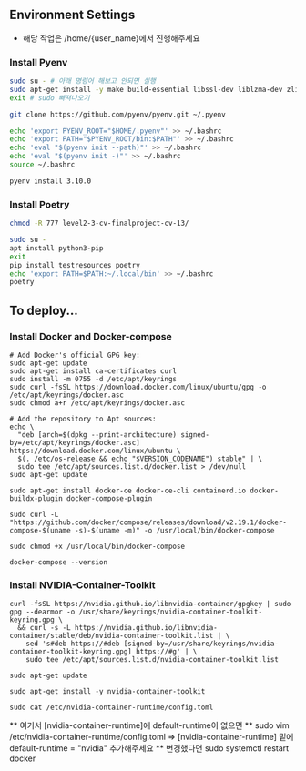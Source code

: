 ## Environment Settings
- 해당 작업은 /home/{user_name}에서 진행해주세요

### Install Pyenv
```bash
sudo su - # 아래 명령어 해보고 안되면 실행
sudo apt-get install -y make build-essential libssl-dev liblzma-dev zlib1g-dev libbz2-dev libreadline-dev libsqlite3-dev wget curl llvm libncurses5-dev libncursesw5-dev xz-utils tk-dev
exit # sudo 빠져나오기

git clone https://github.com/pyenv/pyenv.git ~/.pyenv

echo 'export PYENV_ROOT="$HOME/.pyenv"' >> ~/.bashrc
echo 'export PATH="$PYENV_ROOT/bin:$PATH"' >> ~/.bashrc
echo 'eval "$(pyenv init --path)"' >> ~/.bashrc
echo 'eval "$(pyenv init -)"' >> ~/.bashrc
source ~/.bashrc

pyenv install 3.10.0
```

### Install Poetry
```bash
chmod -R 777 level2-3-cv-finalproject-cv-13/

sudo su -
apt install python3-pip
exit
pip install testresources poetry
echo 'export PATH=$PATH:~/.local/bin' >> ~/.bashrc
poetry
```

## To deploy...

### Install Docker and Docker-compose

```
# Add Docker's official GPG key:
sudo apt-get update
sudo apt-get install ca-certificates curl
sudo install -m 0755 -d /etc/apt/keyrings
sudo curl -fsSL https://download.docker.com/linux/ubuntu/gpg -o /etc/apt/keyrings/docker.asc
sudo chmod a+r /etc/apt/keyrings/docker.asc

# Add the repository to Apt sources:
echo \
  "deb [arch=$(dpkg --print-architecture) signed-by=/etc/apt/keyrings/docker.asc] https://download.docker.com/linux/ubuntu \
  $(. /etc/os-release && echo "$VERSION_CODENAME") stable" | \
  sudo tee /etc/apt/sources.list.d/docker.list > /dev/null
sudo apt-get update
```

```
sudo apt-get install docker-ce docker-ce-cli containerd.io docker-buildx-plugin docker-compose-plugin
```

```
sudo curl -L "https://github.com/docker/compose/releases/download/v2.19.1/docker-compose-$(uname -s)-$(uname -m)" -o /usr/local/bin/docker-compose

sudo chmod +x /usr/local/bin/docker-compose

docker-compose --version
```

### Install NVIDIA-Container-Toolkit

```
curl -fsSL https://nvidia.github.io/libnvidia-container/gpgkey | sudo gpg --dearmor -o /usr/share/keyrings/nvidia-container-toolkit-keyring.gpg \
  && curl -s -L https://nvidia.github.io/libnvidia-container/stable/deb/nvidia-container-toolkit.list | \
    sed 's#deb https://#deb [signed-by=/usr/share/keyrings/nvidia-container-toolkit-keyring.gpg] https://#g' | \
    sudo tee /etc/apt/sources.list.d/nvidia-container-toolkit.list
```

```
sudo apt-get update

sudo apt-get install -y nvidia-container-toolkit
```

```
sudo cat /etc/nvidia-container-runtime/config.toml
```

** 여기서 [nvidia-container-runtime]에 default-runtime이 없으면
** sudo vim /etc/nvidia-container-runtime/config.toml
   => [nvidia-container-runtime] 밑에 default-runtime = "nvidia" 추가해주세요
** 변경했다면 sudo systemctl restart docker